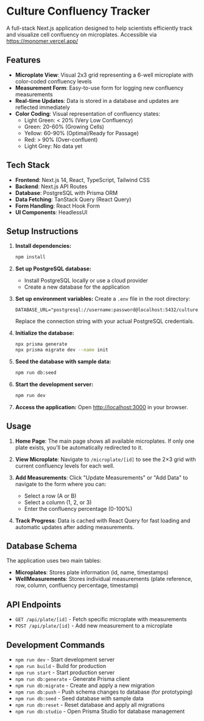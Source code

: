 # Culture Confluency Tracker

A full-stack Next.js application designed to help scientists efficiently track and visualize cell confluency on microplates.
Accessible via https://monomer.vercel.app/

## Features

- **Microplate View**: Visual 2x3 grid representing a 6-well microplate with color-coded confluency levels
- **Measurement Form**: Easy-to-use form for logging new confluency measurements
- **Real-time Updates**: Data is stored in a database and updates are reflected immediately
- **Color Coding**: Visual representation of confluency states:
  - Light Green: < 20% (Very Low Confluency)
  - Green: 20-60% (Growing Cells)
  - Yellow: 60-90% (Optimal/Ready for Passage)
  - Red: > 90% (Over-confluent)
  - Light Grey: No data yet

## Tech Stack

- **Frontend**: Next.js 14, React, TypeScript, Tailwind CSS
- **Backend**: Next.js API Routes
- **Database**: PostgreSQL with Prisma ORM
- **Data Fetching**: TanStack Query (React Query)
- **Form Handling**: React Hook Form
- **UI Components**: HeadlessUI

## Setup Instructions

1. **Install dependencies:**
   ```bash
   npm install
   ```

2. **Set up PostgreSQL database:**
   - Install PostgreSQL locally or use a cloud provider
   - Create a new database for the application

3. **Set up environment variables:**
   Create a `.env` file in the root directory:
   ```
   DATABASE_URL="postgresql://username:password@localhost:5432/culture_tracker"
   ```
   Replace the connection string with your actual PostgreSQL credentials.

4. **Initialize the database:**
   ```bash
   npx prisma generate
   npx prisma migrate dev --name init
   ```

5. **Seed the database with sample data:**
   ```bash
   npm run db:seed
   ```

6. **Start the development server:**
   ```bash
   npm run dev
   ```

7. **Access the application:**
   Open [http://localhost:3000](http://localhost:3000) in your browser.

## Usage

1. **Home Page**: The main page shows all available microplates. If only one plate exists, you'll be automatically redirected to it.

2. **View Microplate**: Navigate to `/microplate/[id]` to see the 2×3 grid with current confluency levels for each well.

3. **Add Measurements**: Click "Update Measurements" or "Add Data" to navigate to the form where you can:
   - Select a row (A or B)
   - Select a column (1, 2, or 3)
   - Enter the confluency percentage (0-100%)

4. **Track Progress**: Data is cached with React Query for fast loading and automatic updates after adding measurements.

## Database Schema

The application uses two main tables:

- **Microplates**: Stores plate information (id, name, timestamps)
- **WellMeasurements**: Stores individual measurements (plate reference, row, column, confluency percentage, timestamp)

## API Endpoints

- `GET /api/plate/[id]` - Fetch specific microplate with measurements
- `POST /api/plate/[id]` - Add new measurement to a microplate

## Development Commands

- `npm run dev` - Start development server
- `npm run build` - Build for production
- `npm run start` - Start production server
- `npm run db:generate` - Generate Prisma client
- `npm run db:migrate` - Create and apply a new migration
- `npm run db:push` - Push schema changes to database (for prototyping)
- `npm run db:seed` - Seed database with sample data
- `npm run db:reset` - Reset database and apply all migrations
- `npm run db:studio` - Open Prisma Studio for database management
